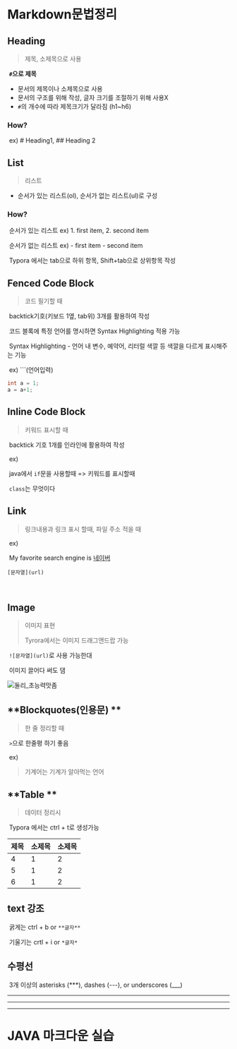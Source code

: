 # Markdown문법정리

## **Heading**

> 제목, 소제목으로 사용

​	 **`#`으로 제목**	

* 문서의 제목이나 소제목으로 사용
* 문서의 구조를 위해 작성, 글자 크기를 조절하기 위해 사용X
* `#`의 개수에 따라 제목크기가 달라짐 (h1~h6)

### **How?**

​	 ex) # Heading1, ## Heading 2



## List

> 리스트

* 순서가 있는 리스트(ol), 순서가 없는 리스트(ul)로 구성	

### **How?**	

​	순서가 있는 리스트 ex) 1. first item, 2. second item

​	순서가 없는 리스트 ex) - first item - second item



​	Typora 에서는 tab으로 하위 항목, Shift+tab으로 상위항목 작성



## **Fenced Code Block**

> 코드 필기할 때

​	backtick기호(키보드 1옆, tab위) 3개를 활용하여 작성

​	코드 블록에 특정 언어를 명시하면 Syntax Highlighting 적용 가능

​	Syntax Highlighting - 언어 내 변수, 예약어, 리터럴 색깔 등 색깔을 다르게 표시해주는 기능

​	ex) ```(언어입력)

```java
int a = 1;
a = a+1;
```



## **Inline Code Block**

> 키워드 표시할 때 

​	backtick 기호 1개를 인라인에 활용하여 작성

​	ex)

​	java에서 `if`문을 사용할때 => 키워드를 표시할때 

​	`class`는 무엇이다

## **Link**

> 링크내용과 링크 표시 할때, 파일 주소 적을 때

​	ex)

​	My favorite search engine is [네이버](www.naver.com)

`[문자열](url)`

​	

## **Image**

> 이미지 표현
>
> Tyrora에서는 이미지 드래그앤드랍 가능

​	`![문자열](url)`로 사용 가능한대

​	이미지 끌어다 써도 댐

![둘리_초능력맛좀](md-images/%EB%91%98%EB%A6%AC_%EC%B4%88%EB%8A%A5%EB%A0%A5%EB%A7%9B%EC%A2%80.JPG)

## **Blockquotes(인용문) **

> 한 줄 정리할 때

​	`>`으로 한줄평 하기 좋음

​	ex)

> 기계어는 기계가 알아먹는 언어



## **Table **

> 데이터 정리시

​	Typora 에서는 ctrl + t로 생성가능

| 제목 | 소제목 | 소제목 |
| ---- | ------ | ------ |
| 4    | 1      | 2      |
| 5    | 1      | 2      |
| 6    | 1      | 2      |



## **text 강조**

​	굵게는 ctrl + b or `**글자**`

​	기울기는 crtl + i or `*글자*`



## 수평선

​	3개 이상의 asterisks (***), dashes (---), or underscores (___)

******************************

-----------------------

________

<h1> JAVA 마크다운 실습
</h1>

